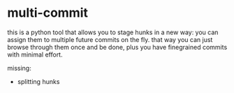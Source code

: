 # multi-commit

this is a python tool that allows you to stage hunks in a new way:
you can assign them to multiple future commits on the fly. that way you can just browse through them once and be done, plus you have finegrained commits with minimal effort.

missing:
 - splitting hunks
